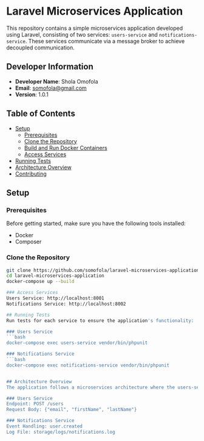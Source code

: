 # Laravel Microservices Application

This repository contains a simple microservices application developed using Laravel, consisting of two services: `users-service` and `notifications-service`. These services communicate via a message broker to achieve decoupled communication.

## Developer Information

- **Developer Name**: Shola Omofola
- **Email**: somofola@gmail.com
- **Version**: 1.0.1

## Table of Contents

- [Setup](#setup)
  - [Prerequisites](#prerequisites)
  - [Clone the Repository](#clone-the-repository)
  - [Build and Run Docker Containers](#build-and-run-docker-containers)
  - [Access Services](#access-services)
- [Running Tests](#running-tests)
- [Architecture Overview](#architecture-overview)
- [Contributing](#contributing)

## Setup

### Prerequisites

Before getting started, make sure you have the following tools installed:

- Docker
- Composer

### Clone the Repository

```bash
git clone https://github.com/somofola/laravel-microservices-application.git
cd laravel-microservices-application
docker-compose up --build

### Access Services
Users Service: http://localhost:8001
Notifications Service: http://localhost:8002

## Running Tests
Run tests for each service to ensure the application's functionality:

### Users Service
```bash
docker-compose exec users-service vendor/bin/phpunit

### Notifications Service
```bash
docker-compose exec notifications-service vendor/bin/phpunit


## Architecture Overview
The application follows a microservices architecture where the users-service handles user data submission and triggers an event upon successful data storage. The notifications-service consumes this event, saving the data to a log file.

### Users Service
Endpoint: POST /users
Request Body: {"email", "firstName", "lastName"}

### Notifications Service
Event Handling: user.created
Log File: storage/logs/notifications.log

